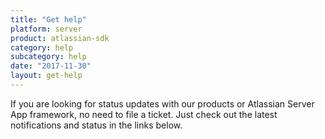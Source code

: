```yaml
---
title: "Get help"
platform: server
product: atlassian-sdk
category: help
subcategory: help
date: "2017-11-30"
layout: get-help
---
```


If you are looking for status updates with our products or Atlassian Server App framework, no need to file a ticket. Just check out the latest notifications and status in the links below.





























































































































































































































































































































































































































































































































































































































































































































































































































































































































































































































































































































































































































































































































































































































































































































































































































